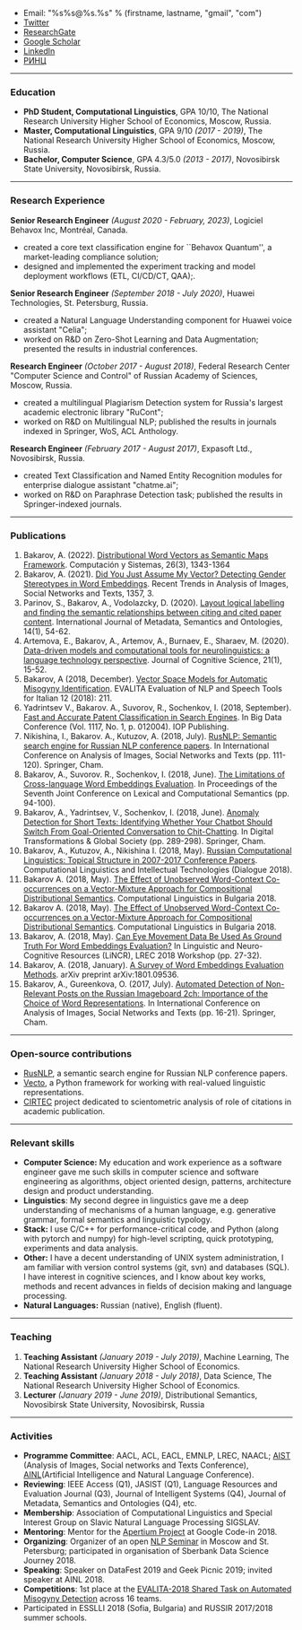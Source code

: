 
* Email: "%s%s@%s.%s" % (firstname, lastname, "gmail", "com")
* [Twitter](https://twitter.com/a_bakarov)
* [ResearchGate](https://www.researchgate.net/profile/Amir_Bakarov)
* [Google Scholar](https://scholar.google.ru/citations?user=GQvaBQsAAAAJ&hl=en)
* [LinkedIn](https://www.linkedin.com/in/bakarov/)
* [РИНЦ](https://www.elibrary.ru/author_profile.asp?id=1057976)

* * *

### Education

* **PhD Student, Computational Linguistics**, GPA 10/10, The National Research University Higher School of Economics, Moscow, Russia.
* **Master, Computational Linguistics**, GPA 9/10 *(2017 - 2019)*, The National Research University Higher School of Economics, Moscow, Russia.
* **Bachelor, Computer Science**, GPA 4.3/5.0 *(2013 - 2017)*, Novosibirsk State University, Novosibirsk, Russia.

* * *

### Research Experience

**Senior Research Engineer** *(August 2020 - February, 2023)*, Logiciel Behavox Inc, Montréal, Canada.

* created a core text classification engine for ``Behavox Quantum'', a market-leading compliance solution;
* designed and implemented the experiment tracking and model deployment workflows (ETL, CI/CD/CT, QAA);.
  
**Senior Research Engineer** *(September 2018 - July 2020)*, Huawei Technologies, St. Petersburg, Russia.

* created a Natural Language Understanding component for Huawei voice assistant "Celia";
* worked on R&D on Zero-Shot Learning and Data Augmentation; presented the results in industrial conferences.

**Research Engineer** *(October 2017 - August 2018)*, Federal Research Center "Computer Science and Control" of Russian Academy of Sciences, Moscow, Russia.

* created a multilingual Plagiarism Detection system for Russia's largest academic electronic library "RuCont";
* worked on R&D on Multilingual NLP; published the results in journals indexed in Springer, WoS, ACL Anthology.

**Research Engineer** *(February 2017 - August 2017)*, Expasoft Ltd., Novosibirsk, Russia.

* created Text Classification and Named Entity Recognition modules for enterprise dialogue assistant "chatme.ai";
* worked on R&D on Paraphrase Detection task; published the results in Springer-indexed journals.

* * *

### Publications

1. Bakarov, A. (2022). [Distributional Word Vectors as Semantic Maps Framework](https://www.scielo.org.mx/scielo.php?pid=S1405-55462022000301343&script=sci_arttext&tlng=en). Computación y Sistemas, 26(3), 1343-1364
2. Bakarov, A. (2021). [Did You Just Assume My Vector? Detecting Gender Stereotypes in Word Embeddings](https://link.springer.com/chapter/10.1007/978-3-030-71214-3_1). Recent Trends in Analysis of Images, Social Networks and Texts, 1357, 3.
3. Parinov, S., Bakarov, A., Vodolazcky, D. (2020). [Layout logical labelling and finding the semantic relationships between citing and cited paper content](https://www.inderscienceonline.com/doi/abs/10.1504/IJMSO.2020.107796). International Journal of Metadata, Semantics and Ontologies, 14(1), 54-62.
4. Artemova, E., Bakarov, A., Artemov, A., Burnaev, E., Sharaev, M. (2020). [Data-driven models and computational tools for neurolinguistics: a language technology perspective](https://arxiv.org/abs/2003.10540). Journal of Cognitive Science, 21(1), 15-52.
5. Bakarov, A (2018, December). [Vector Space Models for Automatic Misogyny Identification](http://ceur-ws.org/Vol-2263/paper035.pdf). EVALITA Evaluation of NLP and Speech Tools for Italian 12 (2018): 211.
6. Yadrintsev V., Bakarov. A., Suvorov, R., Sochenkov, I. (2018, September). [Fast and Accurate Patent Classification in Search Engines](http://iopscience.iop.org/article/10.1088/1742-6596/1117/1/012004/meta). In Big Data Conference (Vol. 1117, No. 1, p. 012004). IOP Publishing. 
7. Nikishina, I., Bakarov. A., Kutuzov, A. (2018, July). [RusNLP: Semantic search engine for Russian NLP conference papers](https://link.springer.com/chapter/10.1007/978-3-030-11027-7_11). In International Conference on Analysis of Images, Social Networks and Texts (pp. 111-120). Springer, Cham.
8. Bakarov, A., Suvorov. R., Sochenkov, I. (2018, June). [The Limitations of Cross-language Word Embeddings Evaluation](http://aclweb.org/anthology/S18-2010). In Proceedings of the Seventh Joint Conference on Lexical and Computational Semantics (pp. 94-100).
9. Bakarov, A., Yadrintsev, V., Sochenkov, I. (2018, June). [Anomaly Detection for Short Texts: Identifying Whether Your Chatbot Should Switch From Goal-Oriented Conversation to Chit-Chatting](https://link.springer.com/chapter/10.1007/978-3-030-02846-6_23). In Digital Transformations & Global Society (pp. 289-298). Springer, Cham.
10. Bakarov, A., Kutuzov, A., Nikishina I. (2018, May). [Russian Computational Linguistics: Topical Structure in 2007-2017 Conference Papers](http://www.dialog-21.ru/media/4542/bakarovapluskutuzovaplusnikishinai.pdf). Computational Linguistics and Intellectual Technologies (Dialogue 2018).
11. Bakarov A. (2018, May). [The Effect of Unobserved Word-Context Co-occurrences on a Vector-Mixture Approach for Compositional Distributional Semantics](http://dcl.bas.bg/clib/wp-content/uploads/2018/07/CLIB_2018_Proceedings_v2_final.pdf). Computational Linguistics in Bulgaria 2018.
12. Bakarov A. (2018, May). [The Effect of Unobserved Word-Context Co-occurrences on a Vector-Mixture Approach for Compositional Distributional Semantics](http://dcl.bas.bg/clib/wp-content/uploads/2018/05/CLIB_2018_Proceedings_v1.pdf). Computational Linguistics in Bulgaria 2018. 
13. Bakarov, A. (2018, May). [Can Eye Movement Data Be Used As Ground Truth For Word Embeddings Evaluation?](http://lrec-conf.org/workshops/lrec2018/W9/pdf/3_W9.pdf) In Linguistic and Neuro-Cognitive Resources (LiNCR), LREC 2018 Workshop (pp. 27-32).
14. Bakarov, A. (2018, January). [A Survey of Word Embeddings Evaluation Methods](https://arxiv.org/abs/1801.09536). arXiv preprint arXiv:1801.09536.
15. Bakarov, A., Gureenkova, O. (2017, July). [Automated Detection of Non-Relevant Posts on the Russian Imageboard 2ch: Importance of the Choice of Word Representations](https://link.springer.com/chapter/10.1007/978-3-319-73013-4_2). In International Conference on Analysis of Images, Social Networks and Texts (pp. 16-21). Springer, Cham.

****

### Open-source contributions

* [RusNLP](http://nlp.rusvectores.org/en), a semantic search engine for Russian NLP conference papers.
* [Vecto](http://vecto.space/), a Python framework for working with real-valued linguistic representations.
* [CIRTEC](http://cirtec.ranepa.ru/) project dedicated to scientometric analysis of role of citations in academic publication.

* * *

### Relevant skills

* **Computer Science:** My education and work experience as a software engineer gave me such skills in computer science and software engineering as algorithms, object oriented design, patterns, architecture design and product understanding.
* **Linguistics**: My second degree in linguistics gave me a deep understanding of mechanisms of a human language, e.g. generative grammar, formal semantics and linguistic typology.
* **Stack:** I use C/C++ for performance-critical code, and Python (along with pytorch and numpy) for high-level scripting, quick prototyping, experiments and data analysis.
* **Other:** I have a decent understanding of UNIX system administration, I am familiar with version control systems (git, svn) and databases (SQL). I have interest in cognitive sciences, and I know about key works, methods and recent advances in fields of decision making and language processing. 
* **Natural Languages:** Russian (native), English (fluent).

* * *

### Teaching

1. **Teaching Assistant** *(January 2019 - July 2019)*, Machine Learning, The National Research University Higher School of Economics.
2. **Teaching Assistant** *(January 2018 - July 2018)*, Data Science, The National Research University Higher School of Economics.  
3. **Lecturer** *(January 2019 - June 2019)*, Distributional Semantics, Novosibirsk State University, Novosibirsk, Russia

* * *

### Activities

* **Programme Committee**: AACL, ACL, EACL, EMNLP, LREC, NAACL; [AIST](https://aistconf.org/) (Analysis of Images, Social networks and Texts Conference), [AINL](https://ainlconf.ru/)(Artificial Intelligence and Natural Language Conference). 
* **Reviewing**: IEEE Access (Q1), JASIST (Q1),  Language Resources and Evaluation Journal (Q3), Journal of Intelligent Systems (Q4), Journal of Metadata, Semantics and Ontologies (Q4), etc.
* **Membership**: Association of Computational Linguistics and Special Interest Group on Slavic Natural Language Processing SIGSLAV. 
* **Mentoring**: Mentor for the [Apertium Project](https://www.apertium.org/index.eng.html#?dir=eng-epo&q=) at Google Code-in 2018.
* **Organizing**: Organizer of an open [NLP Seminar](https://www.youtube.com/channel/UCN_Um4u-7F_DkNt2N1824UQ) in Moscow and St. Petersburg; participated in organisation of Sberbank Data Science Journey 2018.
* **Speaking**: Speaker on DataFest 2019 and Geek Picnic 2019; invited speaker at AINL 2018.
* **Competitions**: 1st place at the [EVALITA-2018 Shared Task on Automated Misogyny Detection](https://books.openedition.org/aaccademia/4497?lang=en) across 16 teams.  
* Participated in ESSLLI 2018 (Sofia, Bulgaria) and RUSSIR 2017/2018 summer schools.

